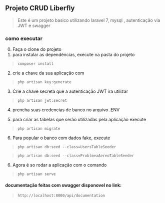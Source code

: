 ## Projeto CRUD Liberfly
> Este é um projeto basico utilizando laravel 7, mysql , autenticação via JWT e swagger

### como executar
0. Faça o clone do projeto
1. para instalar as dependências, execute na pasta do projeto

> ```composer install```
2. crie a chave da sua aplicação com 
>```php artisan key:generate```

3. Crie a chave secreta que a autenticação JWT ira utilizar
>```php artisan jwt:secret  ```

4. prencha suas credencias de banco no arquivo .ENV

5. para criar as tabelas que serão utilizadas pela aplicação execute
>``` php artisan migrate ```

6. Para popular o banco com dados fake, execute
>```php artisan db:seed --class=UsersTableSeeder  ```

>```php artisan db:seed --class=ProblmeaAereoTableSeeder ```

6. Agora é so rodar a aplicação com o comando
>``` php artisan serve ```

#### documentação feitas com swagger disponovel no link:
> ```http://localhost:8000/api/documentation```
